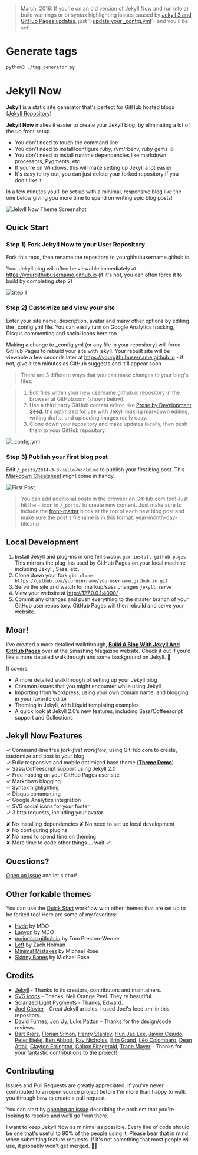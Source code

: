 > March, 2016: If you're on an old version of Jekyll Now and run into a) build warnings or b) syntax highlighting issues caused by [Jekyll 3 and GitHub Pages updates](https://github.com/blog/2100-github-pages-now-faster-and-simpler-with-jekyll-3-0), just :sparkles:[update your _config.yml](https://github.com/barryclark/jekyll-now/pull/445/files):sparkles: and you'll be set!

# Generate tags
```bash
python3 ./tag_generator.py
```

# Jekyll Now

**Jekyll** is a static site generator that's perfect for GitHub hosted blogs ([Jekyll Repository](https://github.com/jekyll/jekyll))

**Jekyll Now** makes it easier to create your Jekyll blog, by eliminating a lot of the up front setup.

- You don't need to touch the command line
- You don't need to install/configure ruby, rvm/rbenv, ruby gems :relaxed:
- You don't need to install runtime dependencies like markdown processors, Pygments, etc
- If you're on Windows, this will make setting up Jekyll a lot easier
- It's easy to try out, you can just delete your forked repository if you don't like it

In a few minutes you'll be set up with a minimal, responsive blog like the one below giving you more time to spend on writing epic blog posts!

![Jekyll Now Theme Screenshot](/images/jekyll-now-theme-screenshot.jpg "Jekyll Now Theme Screenshot")

## Quick Start

### Step 1) Fork Jekyll Now to your User Repository

Fork this repo, then rename the repository to yourgithubusername.github.io.

Your Jekyll blog will often be viewable immediately at <https://yourgithubusername.github.io> (if it's not, you can often force it to build by completing step 2)

![Step 1](/images/step1.gif "Step 1")

### Step 2) Customize and view your site

Enter your site name, description, avatar and many other options by editing the _config.yml file. You can easily turn on Google Analytics tracking, Disqus commenting and social icons here too.

Making a change to _config.yml (or any file in your repository) will force GitHub Pages to rebuild your site with jekyll. Your rebuilt site will be viewable a few seconds later at <https://yourgithubusername.github.io> - if not, give it ten minutes as GitHub suggests and it'll appear soon

> There are 3 different ways that you can make changes to your blog's files:

> 1. Edit files within your new username.github.io repository in the browser at GitHub.com (shown below).
> 2. Use a third party GitHub content editor, like [Prose by Development Seed](http://prose.io). It's optimized for use with Jekyll making markdown editing, writing drafts, and uploading images really easy.
> 3. Clone down your repository and make updates locally, then push them to your GitHub repository.

![_config.yml](/images/config.png "_config.yml")

### Step 3) Publish your first blog post

Edit `/_posts/2014-3-3-Hello-World.md` to publish your first blog post. This [Markdown Cheatsheet](http://www.jekyllnow.com/Markdown-Style-Guide/) might come in handy.

![First Post](/images/first-post.png "First Post")

> You can add additional posts in the browser on GitHub.com too! Just hit the + icon in `/_posts/` to create new content. Just make sure to include the [front-matter](http://jekyllrb.com/docs/frontmatter/) block at the top of each new blog post and make sure the post's filename is in this format: year-month-day-title.md

## Local Development

1. Install Jekyll and plug-ins in one fell swoop. `gem install github-pages` This mirrors the plug-ins used by GitHub Pages on your local machine including Jekyll, Sass, etc.
2. Clone down your fork `git clone https://github.com/yourusername/yourusername.github.io.git`
3. Serve the site and watch for markup/sass changes `jekyll serve`
4. View your website at http://127.0.0.1:4000/
5. Commit any changes and push everything to the master branch of your GitHub user repository. GitHub Pages will then rebuild and serve your website.

## Moar!

I've created a more detailed walkthrough, [**Build A Blog With Jekyll And GitHub Pages**](http://www.smashingmagazine.com/2014/08/01/build-blog-jekyll-github-pages/) over at the Smashing Magazine website. Check it out if you'd like a more detailed walkthrough and some background on Jekyll. :metal:

It covers:

- A more detailed walkthrough of setting up your Jekyll blog
- Common issues that you might encounter while using Jekyll
- Importing from Wordpress, using your own domain name, and blogging in your favorite editor
- Theming in Jekyll, with Liquid templating examples
- A quick look at Jekyll 2.0’s new features, including Sass/Coffeescript support and Collections

## Jekyll Now Features

✓ Command-line free _fork-first workflow_, using GitHub.com to create, customize and post to your blog  
✓ Fully responsive and mobile optimized base theme (**[Theme Demo](http://jekyllnow.com)**)  
✓ Sass/Coffeescript support using Jekyll 2.0  
✓ Free hosting on your GitHub Pages user site  
✓ Markdown blogging  
✓ Syntax highlighting  
✓ Disqus commenting  
✓ Google Analytics integration  
✓ SVG social icons for your footer  
✓ 3 http requests, including your avatar  

✘ No installing dependencies
✘ No need to set up local development  
✘ No configuring plugins  
✘ No need to spend time on theming  
✘ More time to code other things ... wait ✓!  

## Questions?

[Open an Issue](https://github.com/barryclark/jekyll-now/issues/new) and let's chat!

## Other forkable themes

You can use the [Quick Start](https://github.com/barryclark/jekyll-now#quick-start) workflow with other themes that are set up to be forked too! Here are some of my favorites:

- [Hyde](https://github.com/poole/hyde) by MDO
- [Lanyon](https://github.com/poole/lanyon) by MDO
- [mojombo.github.io](https://github.com/mojombo/mojombo.github.io) by Tom Preston-Werner
- [Left](https://github.com/holman/left) by Zach Holman
- [Minimal Mistakes](https://github.com/mmistakes/minimal-mistakes) by Michael Rose
- [Skinny Bones](https://github.com/mmistakes/skinny-bones-jekyll) by Michael Rose

## Credits

- [Jekyll](https://github.com/jekyll/jekyll) - Thanks to its creators, contributors and maintainers.
- [SVG icons](https://github.com/neilorangepeel/Free-Social-Icons) - Thanks, Neil Orange Peel. They're beautiful.
- [Solarized Light Pygments](https://gist.github.com/edwardhotchkiss/2005058) - Thanks, Edward.
- [Joel Glovier](http://joelglovier.com/writing/) - Great Jekyll articles. I used Joel's feed.xml in this repository.
- [David Furnes](https://github.com/dfurnes), [Jon Uy](https://github.com/jonuy), [Luke Patton](https://github.com/lkpttn) - Thanks for the design/code reviews.
- [Bart Kiers](https://github.com/bkiers), [Florian Simon](https://github.com/vermluh), [Henry Stanley](https://github.com/henryaj), [Hun Jae Lee](https://github.com/hunjaelee), [Javier Cejudo](https://github.com/javiercejudo), [Peter Etelej](https://github.com/etelej), [Ben Abbott](https://github.com/jaminscript), [Ray Nicholus](https://github.com/rnicholus), [Erin Grand](https://github.com/eringrand), [Léo Colombaro](https://github.com/LeoColomb), [Dean Attali](https://github.com/daattali), [Clayton Errington](https://github.com/cjerrington), [Colton Fitzgerald](https://github.com/coltonfitzgerald), [Trace Mayer](https://github.com/sunnankar) - Thanks for your [fantastic contributions](https://github.com/barryclark/jekyll-now/commits/master) to the project!

## Contributing

Issues and Pull Requests are greatly appreciated. If you've never contributed to an open source project before I'm more than happy to walk you through how to create a pull request.

You can start by [opening an issue](https://github.com/barryclark/jekyll-now/issues/new) describing the problem that you're looking to resolve and we'll go from there.

I want to keep Jekyll Now as minimal as possible. Every line of code should be one that's useful to 90% of the people using it. Please bear that in mind when submitting feature requests. If it's not something that most people will use, it probably won't get merged. :guardsman:

